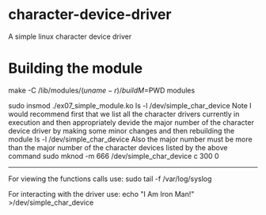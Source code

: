 # character-device-driver
A simple linux character device driver
# Building the module
make -C /lib/modules/$(uname -r)/build M=$PWD modules


sudo insmod ./ex07_simple_module.ko
ls -l /dev/simple_char_device 
Note I would recommend first that we list all the character drivers currently in execution and
then appropriately devide the major number of the character device driver by making some minor changes and then rebuilding the module
ls -l /dev/simple_char_device 
Also the major number must be more than the major number of the character devices listed by the above command
sudo mknod -m 666 /dev/simple_char_device c 300 0
_____________
For viewing the functions calls use:
 sudo tail -f /var/log/syslog

For interacting with the driver use:
echo "I Am Iron Man!" >/dev/simple_char_device
